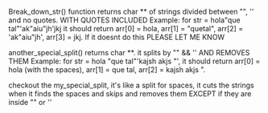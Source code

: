 Break_down_str() function returns char ** of strings divided between "", '' and no quotes. WITH QUOTES INCLUDED
Example: for str = hola"que tal"'ak"aiu"jh'jkj it should return arr[0] = hola, arr[1] = "quetal", arr[2] = 'ak"aiu"jh', arr[3] = jkj.
If it doesnt do this PLEASE LET ME KNOW

another_special_split() returns char **. it splits by  "" && '' AND REMOVES THEM
Example: for str = hola   "que  tal"'kajsh akjs "', it should return arr[0] = hola  (with the spaces), arr[1] = que tal, arr[2] = kajsh akjs ".

checkout the my_special_split, it's like a split for spaces, it cuts the strings when it finds the spaces and skips and removes them EXCEPT if they are inside "" or ''
